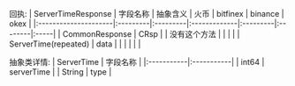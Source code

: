 回执:
| ServerTimeResponse   | 字段名称 | 抽象含义 | 火币         | bitfinex | binance | okex |
|:---------------------|:---------|:---------|:-------------|:---------|:--------|:-----|
| CommonResponse       | CRsp     |          | 没有这个方法 |          |         |      |
| ServerTime(repeated) | data     |          |              |          |         |      |

抽象类详情:
| ServerTime | 字段名称   |
|:-----------|:-----------|
| int64      | serverTime |
| String     | type       |
